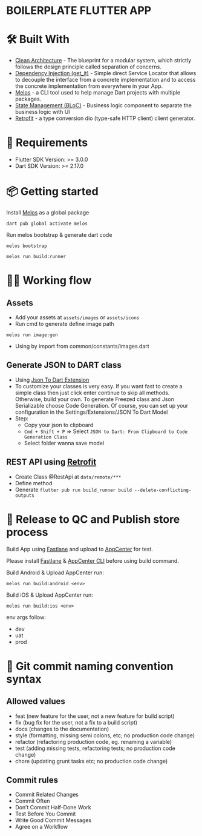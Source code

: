 BOILERPLATE FLUTTER APP
==============================================

# 🛠 Built With

- [Clean Architecture](https://blog.cleancoder.com/uncle-bob/2012/08/13/the-clean-architecture.html) - The blueprint for a modular system, which strictly follows the design principle called separation of concerns.
- [Dependency Injection (get_it)](https://pub.dev/packages/get_it) -  Simple direct Service Locator that allows to decouple the interface from a concrete implementation and to access the concrete implementation from everywhere in your App.
- [Melos](https://melos.invertase.dev) - a CLI tool used to help manage Dart projects with multiple packages.
- [State Management (BLoC)](https://bloclibrary.dev) - Business logic component to separate the business logic with UI
- [Retrofit](https://pub.dev/packages/retrofit) - a type conversion dio (type-safe HTTP client) client generator.  

# 🍴 Requirements

- Flutter SDK Version: >= 3.0.0
- Dart SDK Version: >= 2.17.0

# 📦 Getting started

Install [Melos](https://melos.invertase.dev) as a global package

```base
dart pub global activate melos
```

Run melos bootstrap & generate dart code

```base
melos bootstrap

melos run build:runner
```

# 👨‍🦯 Working flow

## Assets

- Add your assets at `assets/images` or `assets/icons`
- Run cmd to generate define image path

```base
melos run image:gen
```

- Using by import from common/constants/images.dart

## Generate JSON to DART class

- Using [Json To Dart Extension](https://marketplace.visualstudio.com/items?itemName=hirantha.json-to-dart)
- To customize your classes is very easy. If you want fast to create a simple class then just click enter continue to skip all methods. Otherwise, build your own. To generate Freezed class and Json Serializable choose Code Generation. Of course, you can set up your configuration in the Settings/Extensions/JSON To Dart Model
- Step:
  - Copy your json to clipboard
  - `Cmd + Shift + P` => Select `JSON to Dart: From Clipboard to Code Generation Class`
  - Select folder wanna save model

## REST API using [Retrofit](https://pub.dev/packages/retrofit)

- Create Class @RestApi at `data/remote/***`
- Define method
- Generate `flutter pub run build_runner build --delete-conflicting-outputs`

# 🚀  Release to QC and Publish store process

Build App using [Fastlane](https://fastlane.tools/) and upload to [AppCenter](https://appcenter.ms) for test.

Please install [Fastlane](https://fastlane.tools/) & [AppCenter CLI](https://learn.microsoft.com/vi-vn/appcenter/cli/) before using build command.

Build Android & Upload AppCenter run:

```base
melos run build:android <env>
```

Build iOS & Upload AppCenter run:

```base
melos run build:ios <env>
```

env args follow:

- dev
- uat
- prod

# 📌  Git commit naming convention syntax

## Allowed values

- feat (new feature for the user, not a new feature for build script)
- fix (bug fix for the user, not a fix to a build script)
- docs (changes to the documentation)
- style (formatting, missing semi colons, etc; no production code change)
- refactor (refactoring production code, eg. renaming a variable)
- test (adding missing tests, refactoring tests; no production code change)
- chore (updating grunt tasks etc; no production code change)

## Commit rules

- Commit Related Changes
- Commit Often
- Don’t Commit Half-Done Work
- Test Before You Commit
- Write Good Commit Messages
- Agree on a Workflow

<br />
